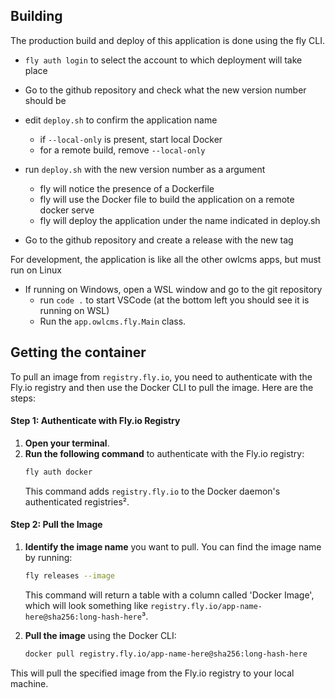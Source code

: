 ## Building

The production build and deploy of this application is done using the fly CLI.

- `fly auth login` to select the account to which deployment will take place
- Go to the github repository and check what the new version number should be
- edit `deploy.sh` to confirm the application name
  - if `--local-only` is present, start local Docker
  - for a remote build, remove `--local-only`

- run `deploy.sh` with the new version number as a argument
  - fly will notice the presence of a Dockerfile 
  - fly will use the Docker file to build the application on a remote docker serve
  - fly will deploy the application under the name indicated in deploy.sh
- Go to the github repository and create a release with the new tag

For development, the application is like all the other owlcms apps, but must run on Linux

- If running on Windows, open a WSL window and go to the git repository
  - run `code .` to start VSCode (at the bottom left you should see it is running on WSL)
  - Run the `app.owlcms.fly.Main` class.
  
  

## Getting the container

To pull an image from `registry.fly.io`, you need to authenticate with the Fly.io registry and then use the Docker CLI to pull the image. Here are the steps:

#### Step 1: Authenticate with Fly.io Registry
1. **Open your terminal**.
2. **Run the following command** to authenticate with the Fly.io registry:
   ```bash
   fly auth docker
   ```
   This command adds `registry.fly.io` to the Docker daemon's authenticated registries².

#### Step 2: Pull the Image
1. **Identify the image name** you want to pull. You can find the image name by running:
   ```bash
   fly releases --image
   ```
   This command will return a table with a column called 'Docker Image', which will look something like `registry.fly.io/app-name-here@sha256:long-hash-here`³.

2. **Pull the image** using the Docker CLI:
   ```bash
   docker pull registry.fly.io/app-name-here@sha256:long-hash-here
   ```

This will pull the specified image from the Fly.io registry to your local machine.

